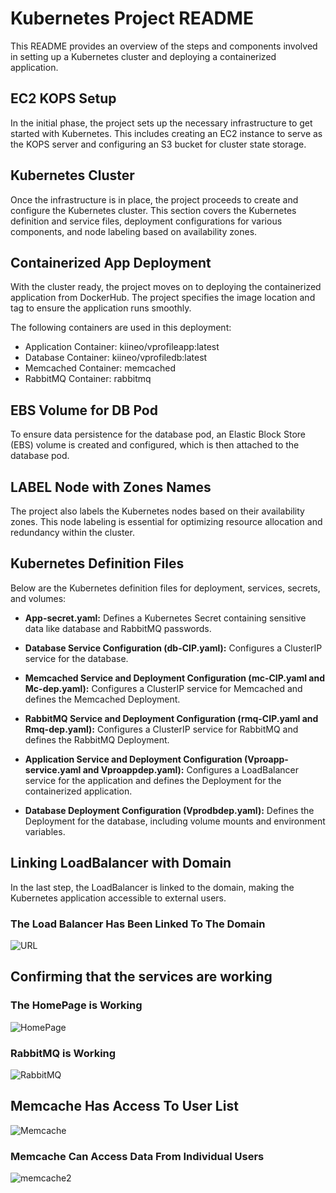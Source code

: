 # Kubernetes Project README

This README provides an overview of the steps and components involved in setting up a Kubernetes cluster and deploying a containerized application.

## EC2 KOPS Setup

In the initial phase, the project sets up the necessary infrastructure to get started with Kubernetes. This includes creating an EC2 instance to serve as the KOPS server and configuring an S3 bucket for cluster state storage.

## Kubernetes Cluster

Once the infrastructure is in place, the project proceeds to create and configure the Kubernetes cluster. This section covers the Kubernetes definition and service files, deployment configurations for various components, and node labeling based on availability zones.

## Containerized App Deployment

With the cluster ready, the project moves on to deploying the containerized application from DockerHub. The project specifies the image location and tag to ensure the application runs smoothly.

The following containers are used in this deployment:

- Application Container: kiineo/vprofileapp:latest
- Database Container: kiineo/vprofiledb:latest
- Memcached Container: memcached
- RabbitMQ Container: rabbitmq

## EBS Volume for DB Pod

To ensure data persistence for the database pod, an Elastic Block Store (EBS) volume is created and configured, which is then attached to the database pod.

## LABEL Node with Zones Names

The project also labels the Kubernetes nodes based on their availability zones. This node labeling is essential for optimizing resource allocation and redundancy within the cluster.

## Kubernetes Definition Files

Below are the Kubernetes definition files for deployment, services, secrets, and volumes:

- **App-secret.yaml:** Defines a Kubernetes Secret containing sensitive data like database and RabbitMQ passwords.

- **Database Service Configuration (db-CIP.yaml):** Configures a ClusterIP service for the database.

- **Memcached Service and Deployment Configuration (mc-CIP.yaml and Mc-dep.yaml):** Configures a ClusterIP service for Memcached and defines the Memcached Deployment.

- **RabbitMQ Service and Deployment Configuration (rmq-CIP.yaml and Rmq-dep.yaml):** Configures a ClusterIP service for RabbitMQ and defines the RabbitMQ Deployment.

- **Application Service and Deployment Configuration (Vproapp-service.yaml and Vproappdep.yaml):** Configures a LoadBalancer service for the application and defines the Deployment for the containerized application.

- **Database Deployment Configuration (Vprodbdep.yaml):** Defines the Deployment for the database, including volume mounts and environment variables.

## Linking LoadBalancer with Domain

In the last step, the LoadBalancer is linked to the domain, making the Kubernetes application accessible to external users.

### The Load Balancer Has Been Linked To The Domain

![URL](https://github.com/Kiineo/KubeApp/assets/103956412/aee1eb18-610a-4fdf-9786-c9b6efde5923)

## Confirming that the services are working

### The HomePage is Working
![HomePage](https://github.com/Kiineo/KubeApp/assets/103956412/6ca24fe0-0c13-4adc-80af-74d6030b526a)

### RabbitMQ is Working
![RabbitMQ](https://github.com/Kiineo/KubeApp/assets/103956412/c1fbf2bb-994f-4991-8570-f821d1bf4489)

## Memcache Has Access To User List
![Memcache](https://github.com/Kiineo/KubeApp/assets/103956412/3243c86d-bf66-4c6b-8411-0d4189cca0dc)

### Memcache Can Access Data From Individual Users
![memcache2](https://github.com/Kiineo/KubeApp/assets/103956412/9b6033af-8632-4b52-bf0c-cd2c96b1c3db)



